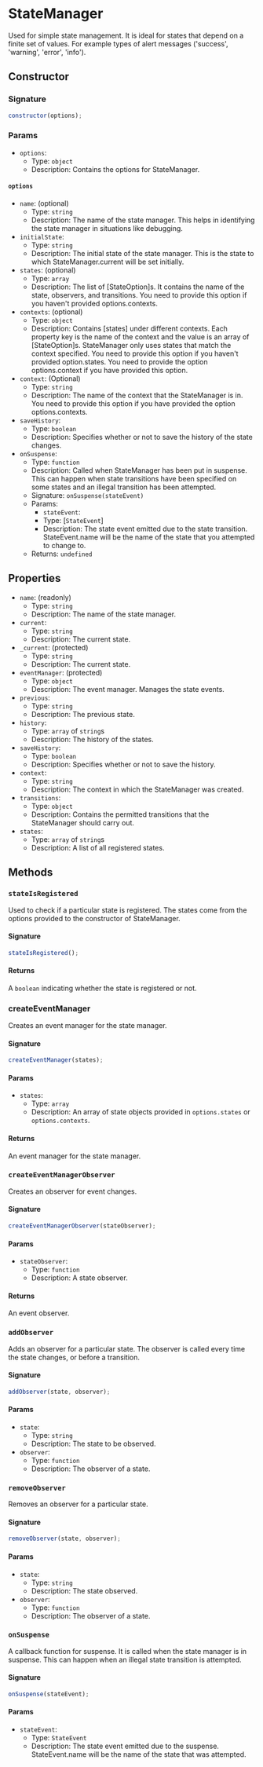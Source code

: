 # StateManager

Used for simple state management. It is ideal for states that depend on a finite set of values. For example types of alert messages ('success', 'warning', 'error', 'info').

## Constructor

### Signature

```js
constructor(options);
```

### Params

- `options`:
  - Type: `object`
  - Description: Contains the options for StateManager.

#### `options`

- `name`: (optional)
  - Type: `string`
  - Description: The name of the state manager. This helps in identifying the state manager in situations like debugging.
- `initialState`:
  - Type: `string`
  - Description: The initial state of the state manager. This is the state to which StateManager.current will be set initially.
- `states`: (optional)
  - Type: `array`
  - Description: The list of [StateOption]s. It contains the name of the state, observers, and transitions. You need to provide this option if you haven't provided options.contexts.
- `contexts`: (optional)
  - Type: `object`
  - Description: Contains [states] under different contexts. Each property key is the name of the context and the value is an array of [StateOption]s. StateManager only uses states that match the context specified. You need to provide this option if you haven't provided option.states. You need to provide the option options.context if you have provided this option.
- `context`: (Optional)
  - Type: `string`
  - Description: The name of the context that the StateManager is in. You need to provide this option if you have provided the option options.contexts.
- `saveHistory`:
  - Type: `boolean`
  - Description: Specifies whether or not to save the history of the state changes.
- `onSuspense`:
  - Type: `function`
  - Description: Called when StateManager has been put in suspense. This can happen when state transitions have been specified on some states and an illegal transition has been attempted.
  - Signature: `onSuspense(stateEvent)`
  - Params:
    - `stateEvent`:
    - Type: [`StateEvent`]
    - Description: The state event emitted due to the state transition. StateEvent.name will be the name of the state that you attempted to change to.
  - Returns: `undefined`

## Properties

- `name`: (readonly)
  - Type: `string`
  - Description: The name of the state manager.
- `current`:
  - Type: `string`
  - Description: The current state.
- `_current`: (protected)
  - Type: `string`
  - Description: The current state.
- `eventManager`: (protected)
  - Type: `object`
  - Description: The event manager. Manages the state events.
- `previous`:
  - Type: `string`
  - Description: The previous state.
- `history`:
  - Type: `array` of `string`s
  - Description: The history of the states.
- `saveHistory`:
  - Type: `boolean`
  - Description: Specifies whether or not to save the history.
- `context`:
  - Type: `string`
  - Description: The context in which the StateManager was created.
- `transitions`:
  - Type: `object`
  - Description: Contains the permitted transitions that the StateManager should carry out.
- `states`:
  - Type: `array` of `string`s
  - Description: A list of all registered states.

## Methods

### `stateIsRegistered`

Used to check if a particular state is registered. The states come from the options provided to the constructor of StateManager.

#### Signature

```js
stateIsRegistered();
```

#### Returns

A `boolean` indicating whether the state is registered or not.

### createEventManager

Creates an event manager for the state manager.

#### Signature

```js
createEventManager(states);
```

#### Params

- `states`:
  - Type: `array`
  - Description: An array of state objects provided in `options.states` or `options.contexts`.

#### Returns

An event manager for the state manager.

### `createEventManagerObserver`

Creates an observer for event changes.

#### Signature

```js
createEventManagerObserver(stateObserver);
```

#### Params

- `stateObserver`:
  - Type: `function`
  - Description: A state observer.

#### Returns

An event observer.

### `addObserver`

Adds an observer for a particular state. The observer is called every time the state changes, or before a transition.

#### Signature

```js
addObserver(state, observer);
```

#### Params

- `state`:
  - Type: `string`
  - Description: The state to be observed.
- `observer`:
  - Type: `function`
  - Description: The observer of a state.

### `removeObserver`

Removes an observer for a particular state.

#### Signature

```js
removeObserver(state, observer);
```

#### Params

- `state`:
  - Type: `string`
  - Description: The state observed.
- `observer`:
  - Type: `function`
  - Description: The observer of a state.

### `onSuspense`

A callback function for suspense. It is called when the state manager is in suspense. This can happen when an illegal state transition is attempted.

#### Signature

```js
onSuspense(stateEvent);
```

#### Params

- `stateEvent`:
  - Type: `StateEvent`
  - Description: The state event emitted due to the suspense. StateEvent.name will be the name of the state that was attempted.
